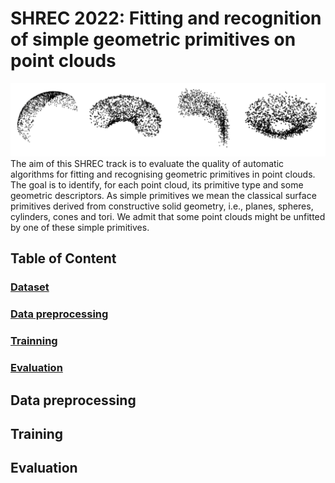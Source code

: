 # SHREC 2022: Fitting and recognition of simple geometric primitives on point clouds

![header](img/models.png)
The aim of this SHREC track is to evaluate the quality of automatic algorithms for fitting and recognising geometric primitives in point clouds. The goal is to identify, for each point cloud, its primitive type and some geometric descriptors. As simple primitives we mean the classical surface primitives derived from constructive solid geometry, i.e., planes, spheres, cylinders, cones and tori. We admit that some point clouds might be unfitted by one of these simple primitives.

## Table of Content

### [Dataset](#dataset)
### [Data preprocessing](#preprocessing)
### [Trainning](#training)
### [Evaluation](#evaluatation)

## Data preprocessing

## Training

## Evaluation 



